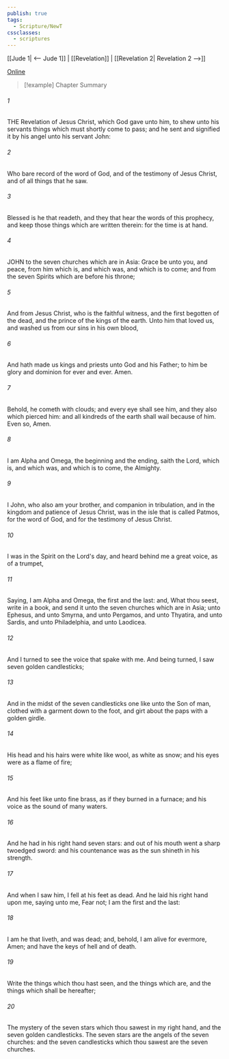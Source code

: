 ```yaml
---
publish: true
tags:
  - Scripture/NewT
cssclasses:
  - scriptures
---
```

[[Jude 1| <-- Jude 1]] | [[Revelation]] | [[Revelation 2| Revelation 2 -->]]

[Online](https://churchofjesuschrist.org/study/scriptures/nt/rev/1?lang=eng)

>[!example] Chapter Summary
>
###### 1
THE Revelation of Jesus Christ, which God gave unto him, to shew unto his servants things which must shortly come to pass; and he sent and signified it by his angel unto his servant John:
###### 2
Who bare record of the word of God, and of the testimony of Jesus Christ, and of all things that he saw.
###### 3
Blessed is he that readeth, and they that hear the words of this prophecy, and keep those things which are written therein: for the time is at hand.
###### 4
JOHN to the seven churches which are in Asia: Grace be unto you, and peace, from him which is, and which was, and which is to come; and from the seven Spirits which are before his throne;
###### 5
And from Jesus Christ, who is the faithful witness, and the first begotten of the dead, and the prince of the kings of the earth. Unto him that loved us, and washed us from our sins in his own blood,
###### 6
And hath made us kings and priests unto God and his Father; to him be glory and dominion for ever and ever. Amen.
###### 7
Behold, he cometh with clouds; and every eye shall see him, and they also which pierced him: and all kindreds of the earth shall wail because of him. Even so, Amen.
###### 8
I am Alpha and Omega, the beginning and the ending, saith the Lord, which is, and which was, and which is to come, the Almighty.
###### 9
I John, who also am your brother, and companion in tribulation, and in the kingdom and patience of Jesus Christ, was in the isle that is called Patmos, for the word of God, and for the testimony of Jesus Christ.
###### 10
I was in the Spirit on the Lord's day, and heard behind me a great voice, as of a trumpet,
###### 11
Saying, I am Alpha and Omega, the first and the last: and, What thou seest, write in a book, and send it unto the seven churches which are in Asia; unto Ephesus, and unto Smyrna, and unto Pergamos, and unto Thyatira, and unto Sardis, and unto Philadelphia, and unto Laodicea.
###### 12
And I turned to see the voice that spake with me. And being turned, I saw seven golden candlesticks;
###### 13
And in the midst of the seven candlesticks one like unto the Son of man, clothed with a garment down to the foot, and girt about the paps with a golden girdle.
###### 14
His head and his hairs were white like wool, as white as snow; and his eyes were as a flame of fire;
###### 15
And his feet like unto fine brass, as if they burned in a furnace; and his voice as the sound of many waters.
###### 16
And he had in his right hand seven stars: and out of his mouth went a sharp twoedged sword: and his countenance was as the sun shineth in his strength.
###### 17
And when I saw him, I fell at his feet as dead. And he laid his right hand upon me, saying unto me, Fear not; I am the first and the last:
###### 18
I am he that liveth, and was dead; and, behold, I am alive for evermore, Amen; and have the keys of hell and of death.
###### 19
Write the things which thou hast seen, and the things which are, and the things which shall be hereafter;
###### 20
The mystery of the seven stars which thou sawest in my right hand, and the seven golden candlesticks. The seven stars are the angels of the seven churches: and the seven candlesticks which thou sawest are the seven churches.



